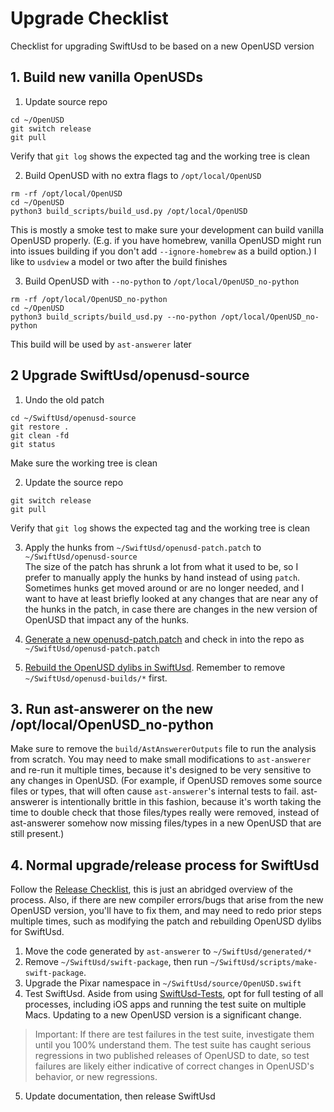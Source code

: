 # Upgrade Checklist

Checklist for upgrading SwiftUsd to be based on a new OpenUSD version

## 1. Build new vanilla OpenUSDs
1. Update source repo
```
cd ~/OpenUSD
git switch release
git pull
```
Verify that `git log` shows the expected tag and the working tree is clean

2. Build OpenUSD with no extra flags to `/opt/local/OpenUSD`
```
rm -rf /opt/local/OpenUSD
cd ~/OpenUSD
python3 build_scripts/build_usd.py /opt/local/OpenUSD
```
This is mostly a smoke test to make sure your development can build vanilla OpenUSD properly. (E.g. if you have homebrew, vanilla OpenUSD might run into issues building if you don't add `--ignore-homebrew` as a build option.) I like to `usdview` a model or two after the build finishes

3. Build OpenUSD with `--no-python` to `/opt/local/OpenUSD_no-python`
```
rm -rf /opt/local/OpenUSD_no-python
cd ~/OpenUSD
python3 build_scripts/build_usd.py --no-python /opt/local/OpenUSD_no-python
```
This build will be used by `ast-answerer` later

## 2 Upgrade SwiftUsd/openusd-source
1. Undo the old patch
```
cd ~/SwiftUsd/openusd-source
git restore .
git clean -fd
git status
```
Make sure the working tree is clean

2. Update the source repo
```
git switch release
git pull
```
Verify that `git log` shows the expected tag and the working tree is clean

3. Apply the hunks from `~/SwiftUsd/openusd-patch.patch` to `~/SwiftUsd/openusd-source`  
The size of the patch has shrunk a lot from what it used to be, so I prefer to manually apply the hunks by hand instead of using `patch`. Sometimes hunks get moved around or are no longer needed, and I want to have at least briefly looked at any changes that are near any of the hunks in the patch, in case there are changes in the new version of OpenUSD that impact any of the hunks.

4. [Generate a new openusd-patch.patch](<doc:CheatSheet#Generating-a-new-patch>) and check in into the repo as `~/SwiftUsd/openusd-patch.patch`

5. [Rebuild the OpenUSD dylibs in SwiftUsd](<doc:BuildingLocally>). Remember to remove `~/SwiftUsd/openusd-builds/*` first. 

## 3. Run ast-answerer on the new /opt/local/OpenUSD_no-python
Make sure to remove the `build/AstAnswererOutputs` file to run the analysis from scratch. You may need to make small modifications to `ast-answerer` and re-run it multiple times, because it's designed to be very sensitive to any changes in OpenUSD. (For example, if OpenUSD removes some source files or types, that will often cause `ast-answerer`'s internal tests to fail. ast-answerer is intentionally brittle in this fashion, because it's worth taking the time to double check that those files/types really were removed, instead of ast-answerer somehow now missing files/types in a new OpenUSD that are still present.)

## 4. Normal upgrade/release process for SwiftUsd
Follow the [Release Checklist](<doc:ReleaseChecklist>), this is just an abridged overview of the process. Also, if there are new compiler errors/bugs that arise from the new OpenUSD version, you'll have to fix them, and may need to redo prior steps multiple times, such as modifying the patch and rebuilding OpenUSD dylibs for SwiftUsd. 
1. Move the code generated by `ast-answerer` to `~/SwiftUsd/generated/*`
2. Remove `~/SwiftUsd/swift-package`, then run `~/SwiftUsd/scripts/make-swift-package`.
3. Upgrade the Pixar namespace in `~/SwiftUsd/source/OpenUSD.swift`
4. Test SwiftUsd. Aside from using [SwiftUsd-Tests](https://github.com/apple/SwiftUsd-Tests), opt for full testing of all processes, including iOS apps and running the test suite on multiple Macs. Updating to a new OpenUSD version is a significant change.
> Important: If there are test failures in the test suite, investigate them until you 100% understand them. The test suite has caught serious regressions in two published releases of OpenUSD to date, so test failures are likely either indicative of correct changes in OpenUSD's behavior, or new regressions.
5. Update documentation, then release SwiftUsd